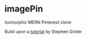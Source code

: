 # imagePin
Isomorphic MERN Pinterest clone

Build upon a [tutorial](https://www.udemy.com/server-side-rendering-with-react-and-redux/) by Stephen Grider
